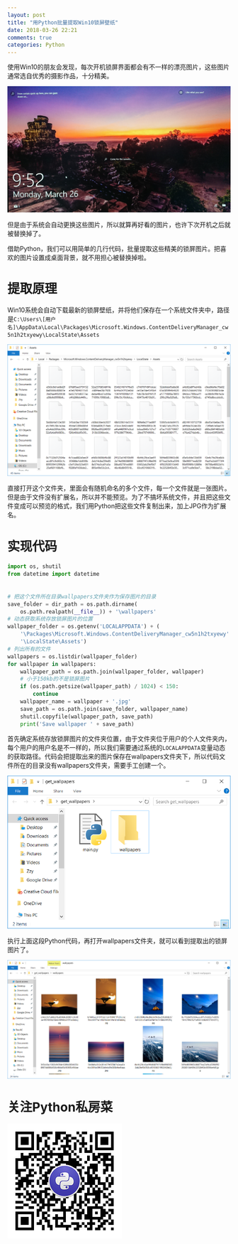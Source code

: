 ```yaml
---
layout: post
title: "用Python批量提取Win10锁屏壁纸"
date: 2018-03-26 22:21
comments: true
categories: Python
---
```


使用Win10的朋友会发现，每次开机锁屏界面都会有不一样的漂亮图片，这些图片通常选自优秀的摄影作品，十分精美。

![](/upload/20180326_01.jpg)

但是由于系统会自动更换这些图片，所以就算再好看的图片，也许下次开机之后就被替换掉了。

借助Python，我们可以用简单的几行代码，批量提取这些精美的锁屏图片。把喜欢的图片设置成桌面背景，就不用担心被替换掉啦。

# 提取原理

Win10系统会自动下载最新的锁屏壁纸，并将他们保存在一个系统文件夹中，路径是`C:\Users\[用户名]\AppData\Local\Packages\Microsoft.Windows.ContentDeliveryManager_cw5n1h2txyewy\LocalState\Assets`

![随机命名的锁屏图片](/upload/20180326_02.png)

直接打开这个文件夹，里面会有随机命名的多个文件，每一个文件就是一张图片。但是由于文件没有扩展名，所以并不能预览。为了不搞坏系统文件，并且把这些文件变成可以预览的格式，我们用Python把这些文件复制出来，加上JPG作为扩展名。

# 实现代码

```python
import os, shutil
from datetime import datetime


# 把这个文件所在目录wallpapers文件夹作为保存图片的目录
save_folder = dir_path = os.path.dirname(
	os.path.realpath(__file__)) + '\wallpapers'
# 动态获取系统存放锁屏图片的位置
wallpaper_folder = os.getenv('LOCALAPPDATA') + (
	'\Packages\Microsoft.Windows.ContentDeliveryManager_cw5n1h2txyewy'
	'\LocalState\Assets')
# 列出所有的文件
wallpapers = os.listdir(wallpaper_folder)
for wallpaper in wallpapers:
	wallpaper_path = os.path.join(wallpaper_folder, wallpaper)
	# 小于150kb的不是锁屏图片
	if (os.path.getsize(wallpaper_path) / 1024) < 150:
		continue
	wallpaper_name = wallpaper + '.jpg'
	save_path = os.path.join(save_folder, wallpaper_name)
	shutil.copyfile(wallpaper_path, save_path)
	print('Save wallpaper ' + save_path)
```

首先确定系统存放锁屏图片的文件夹位置，由于文件夹位于用户的个人文件夹内，每个用户的用户名是不一样的，所以我们需要通过系统的`LOCALAPPDATA`变量动态的获取路径。代码会把提取出来的图片保存在wallpapers文件夹下，所以代码文件所在的目录没有wallpapers文件夹，需要手工创建一个。

![在代码文件旁新建一个wallpapers文件夹](/upload/20180326_03.png)

执行上面这段Python代码，再打开wallpapers文件夹，就可以看到提取出的锁屏图片了。

![](/upload/20180326_04.png)

# 关注Python私房菜

![原创Python实战文章](/upload/wechat-qrcode.jpg)
